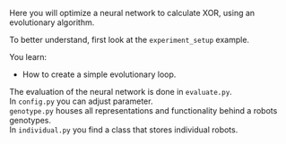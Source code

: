 Here you will optimize a neural network to calculate XOR, using an evolutionary algorithm.

To better understand, first look at the `experiment_setup` example.

You learn:
- How to create a simple evolutionary loop.

The evaluation of the neural network is done in `evaluate.py`.<br/>
In `config.py` you can adjust parameter.<br/>
`genotype.py` houses all representations and functionality behind a robots genotypes.<br/>
In `individual.py` you find a class that stores individual robots.
